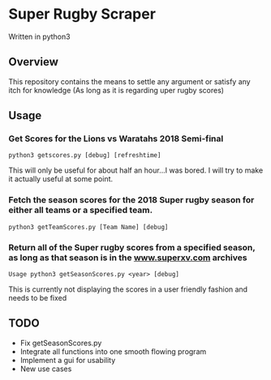 # Super Rugby Scraper

Written in python3

## Overview

This repository contains the means to settle any argument or satisfy any itch for knowledge (As long as it is regarding uper rugby scores)

## Usage
### Get Scores for the Lions vs Waratahs 2018 Semi-final
```
python3 getscores.py [debug] [refreshtime]
```
This will only be useful for about half an hour...I was bored. I will try to make it actually useful at some point.

### Fetch the season scores for the 2018 Super rugby season for either all teams or a specified team.
```
python3 getTeamScores.py [Team Name] [debug]
```

### Return all of the Super rugby scores from a specified season, as long as that season is in the www.superxv.com archives 
```
Usage python3 getSeasonScores.py <year> [debug]
```
This is currently not displaying the scores in a user friendly fashion and needs to be fixed
## TODO

* Fix getSeasonScores.py
* Integrate all functions into one smooth flowing program
* Implement a gui for usability
* New use cases
